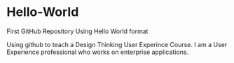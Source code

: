 # Hello-World
First GitHub Repository Using Hello World format

Using github to teach a Design Thinking User Experince Course. I am a User Experience professional who works on enterprise applications.

